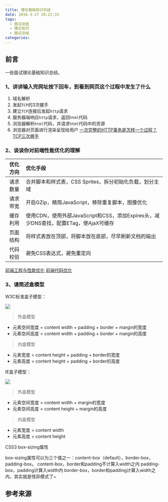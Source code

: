 ```yaml
---
title: 理论基础知识总结
date: 2016-3-27 20:22:33  
tags:
  - 面试总结
  - 理论知识
  - 面试总结
categories: 
---
```


## 前言

一些面试理论基础知识总结。

### 1、讲讲输入完网址按下回车，到看到网页这个过程中发生了什么

1. 域名解析
2. 发起`TCP`的3次握手
3. 建立`TCP`连接后发起`http`请求
4. 服务器端响应`http`请求，返回`html`代码
5. 浏览器解析`html`代码，并请求`html`代码中的资源
6. 浏览器对页面进行渲染呈现给用户
[一次完整的HTTP事务是怎样一个过程？](http://www.linux178.com/web/httprequest.html)
[TCP三次握手](http://blog.csdn.net/htyurencaotang/article/details/11569905)

### 2、谈谈你对前端性能优化的理解

|优化方向|优化手段|
|:------:|:--|
|请求数量|合并脚本和样式表，CSS Sprites，拆分初始化负载，划分主域|
|请求带宽|开启GZip，精简JavaScript，移除重复脚本，图像优化|
|缓存利用|使用CDN，使用外部JavaScript和CSS，添加Expires头，减少DNS查找，配置ETag，使AjaX可缓存|
|页面结构|将样式表放在顶部，将脚本放在底部，尽早刷新文档的输出|
|代码校验|避免CSS表达式，避免重定向|

[前端工程与性能优化](http://div.io/topic/371)
[前端代码优化](http://blog.sina.com.cn/s/articlelist_3167734521_11_1.html)

### 3、请简述盒模型

W3C标准盒子模型：

![](/images/2016/08/21.jpg)

>外盒模型
>
- 元素空间宽度 = content width + padding + border + margin的宽度
- 元素空间高度 = content width + padding + border + margin的高度

>内盒模型
>
- 元素宽度 = content height + padding + border的宽度
- 元素高度 = content height + padding + border的高度
       
 IE盒子模型：
 
 ![](/images/2016/08/22.jpg)
 
>外盒模型
>
- 元素空间宽度 = content width + margin的宽度
- 元素空间高度 = content height + margin的高度

>内盒模型
>
- 元素宽度 = content width
- 元素高度 = content height

CSS3 box-sizing属性

box-sizing属性可以为三个值之一：content-box（default），border-box，padding-box。
content-box，border和padding不计算入width之内
padding-box，padding计算入width内
border-box，border和padding计算入width之内，其实就是怪异模式了~

## 参考来源

[]()